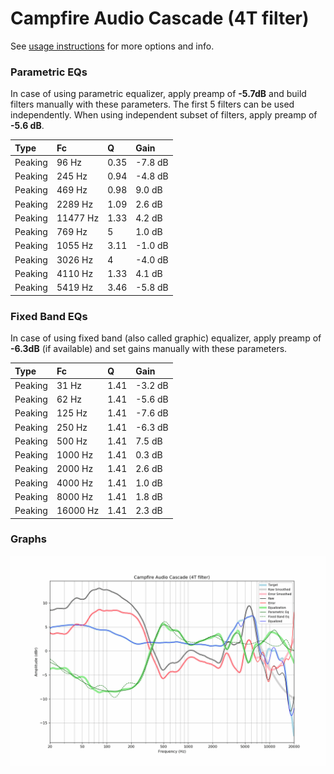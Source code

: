 # Campfire Audio Cascade (4T filter)
See [usage instructions](https://github.com/jaakkopasanen/AutoEq#usage) for more options and info.

### Parametric EQs
In case of using parametric equalizer, apply preamp of **-5.7dB** and build filters manually
with these parameters. The first 5 filters can be used independently.
When using independent subset of filters, apply preamp of **-5.6 dB**.

| Type    | Fc       |    Q | Gain    |
|:--------|:---------|:-----|:--------|
| Peaking | 96 Hz    | 0.35 | -7.8 dB |
| Peaking | 245 Hz   | 0.94 | -4.8 dB |
| Peaking | 469 Hz   | 0.98 | 9.0 dB  |
| Peaking | 2289 Hz  | 1.09 | 2.6 dB  |
| Peaking | 11477 Hz | 1.33 | 4.2 dB  |
| Peaking | 769 Hz   | 5    | 1.0 dB  |
| Peaking | 1055 Hz  | 3.11 | -1.0 dB |
| Peaking | 3026 Hz  | 4    | -4.0 dB |
| Peaking | 4110 Hz  | 1.33 | 4.1 dB  |
| Peaking | 5419 Hz  | 3.46 | -5.8 dB |

### Fixed Band EQs
In case of using fixed band (also called graphic) equalizer, apply preamp of **-6.3dB**
(if available) and set gains manually with these parameters.

| Type    | Fc       |    Q | Gain    |
|:--------|:---------|:-----|:--------|
| Peaking | 31 Hz    | 1.41 | -3.2 dB |
| Peaking | 62 Hz    | 1.41 | -5.6 dB |
| Peaking | 125 Hz   | 1.41 | -7.6 dB |
| Peaking | 250 Hz   | 1.41 | -6.3 dB |
| Peaking | 500 Hz   | 1.41 | 7.5 dB  |
| Peaking | 1000 Hz  | 1.41 | 0.3 dB  |
| Peaking | 2000 Hz  | 1.41 | 2.6 dB  |
| Peaking | 4000 Hz  | 1.41 | 1.0 dB  |
| Peaking | 8000 Hz  | 1.41 | 1.8 dB  |
| Peaking | 16000 Hz | 1.41 | 2.3 dB  |

### Graphs
![](./Campfire%20Audio%20Cascade%20(4T%20filter).png)